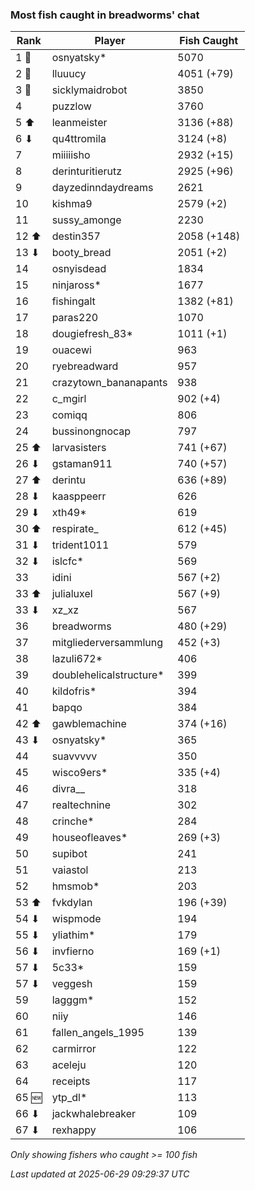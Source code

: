 ### Most fish caught in breadworms' chat
| Rank | Player | Fish Caught |
|------|--------|-----------|
| 1 🥇  | osnyatsky*  | 5070 |
| 2 🥈  | lluuucy  | 4051 (+79) |
| 3 🥉  | sicklymaidrobot  | 3850 |
| 4  | puzzlow  | 3760 |
| 5 ⬆ | leanmeister  | 3136 (+88) |
| 6 ⬇ | qu4ttromila  | 3124 (+8) |
| 7  | miiiiisho  | 2932 (+15) |
| 8  | derinturitierutz  | 2925 (+96) |
| 9  | dayzedinndaydreams  | 2621 |
| 10  | kishma9  | 2579 (+2) |
| 11  | sussy_amonge  | 2230 |
| 12 ⬆ | destin357  | 2058 (+148) |
| 13 ⬇ | booty_bread  | 2051 (+2) |
| 14  | osnyisdead  | 1834 |
| 15  | ninjaross*  | 1677 |
| 16  | fishingalt  | 1382 (+81) |
| 17  | paras220  | 1070 |
| 18  | dougiefresh_83*  | 1011 (+1) |
| 19  | ouacewi  | 963 |
| 20  | ryebreadward  | 957 |
| 21  | crazytown_bananapants  | 938 |
| 22  | c_mgirl  | 902 (+4) |
| 23  | comiqq  | 806 |
| 24  | bussinongnocap  | 797 |
| 25 ⬆ | larvasisters  | 741 (+67) |
| 26 ⬇ | gstaman911  | 740 (+57) |
| 27 ⬆ | derintu  | 636 (+89) |
| 28 ⬇ | kaasppeerr  | 626 |
| 29 ⬇ | xth49*  | 619 |
| 30 ⬆ | respirate_  | 612 (+45) |
| 31 ⬇ | trident1011  | 579 |
| 32 ⬇ | islcfc*  | 569 |
| 33  | idini  | 567 (+2) |
| 33 ⬆ | julialuxel  | 567 (+9) |
| 33 ⬇ | xz_xz  | 567 |
| 36  | breadworms  | 480 (+29) |
| 37  | mitgliederversammlung  | 452 (+3) |
| 38  | lazuli672*  | 406 |
| 39  | doublehelicalstructure*  | 399 |
| 40  | kildofris*  | 394 |
| 41  | bapqo  | 384 |
| 42 ⬆ | gawblemachine  | 374 (+16) |
| 43 ⬇ | osnyatsky*  | 365 |
| 44  | suavvvvv  | 350 |
| 45  | wisco9ers*  | 335 (+4) |
| 46  | divra__  | 318 |
| 47  | realtechnine  | 302 |
| 48  | crinche*  | 284 |
| 49  | houseofleaves*  | 269 (+3) |
| 50  | supibot  | 241 |
| 51  | vaiastol  | 213 |
| 52  | hmsmob*  | 203 |
| 53 ⬆ | fvkdylan  | 196 (+39) |
| 54 ⬇ | wispmode  | 194 |
| 55 ⬇ | yliathim*  | 179 |
| 56 ⬇ | invfierno  | 169 (+1) |
| 57 ⬇ | 5c33*  | 159 |
| 57 ⬇ | veggesh  | 159 |
| 59  | lagggm*  | 152 |
| 60  | niiy  | 146 |
| 61  | fallen_angels_1995  | 139 |
| 62  | carmirror  | 122 |
| 63  | aceleju  | 120 |
| 64  | receipts  | 117 |
| 65 🆕 | ytp_dl*  | 113 |
| 66 ⬇ | jackwhalebreaker  | 109 |
| 67 ⬇ | rexhappy  | 106 |

_Only showing fishers who caught >= 100 fish_

_Last updated at 2025-06-29 09:29:37 UTC_